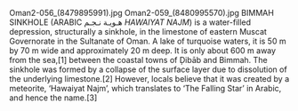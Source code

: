 Oman2-056_(8479895991).jpg Oman2-059_(8480995570).jpg BIMMAH SINKHOLE (ARABIC هـويـة نـجـم _HAWAIYAT NAJM_) is a water-filled depression, structurally a sinkhole, in the limestone of eastern Muscat Governorate in the Sultanate of Oman. A lake of turquoise waters, it is 50 m by 70 m wide and approximately 20 m deep. It is only about 600 m away from the sea,[1] between the coastal towns of Ḑibāb and Bimmah. The sinkhole was formed by a collapse of the surface layer due to dissolution of the underlying limestone.[2] However, locals believe that it was created by a meteorite, ‘Hawaiyat Najm’, which translates to ‘The Falling Star’ in Arabic, and hence the name.[3]
